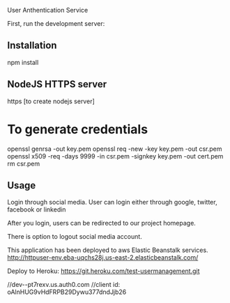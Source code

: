 User Anthentication Service 

First, run the development server: 
## Installation
npm install 

## NodeJS HTTPS server 
https [to create nodejs server] 

# To generate credentials 
openssl genrsa -out key.pem
openssl req -new -key key.pem -out csr.pem
openssl x509 -req -days 9999 -in csr.pem -signkey key.pem -out cert.pem
rm csr.pem

## Usage
Login through social media.
User can login either through google, twitter, facebook or linkedin 

After you login, users can be redirected to our project homepage.

There is option to logout social media account. 

This application has been deployed to aws Elastic Beanstalk services. 
http://httpuser-env.eba-uqchs28j.us-east-2.elasticbeanstalk.com/

Deploy to Heroku: https://git.heroku.com/test-usermanagement.git

//dev--pt7rexv.us.auth0.com
//client id: oAlnHUG9vHdFRPB29Dywu377dndJjb26
